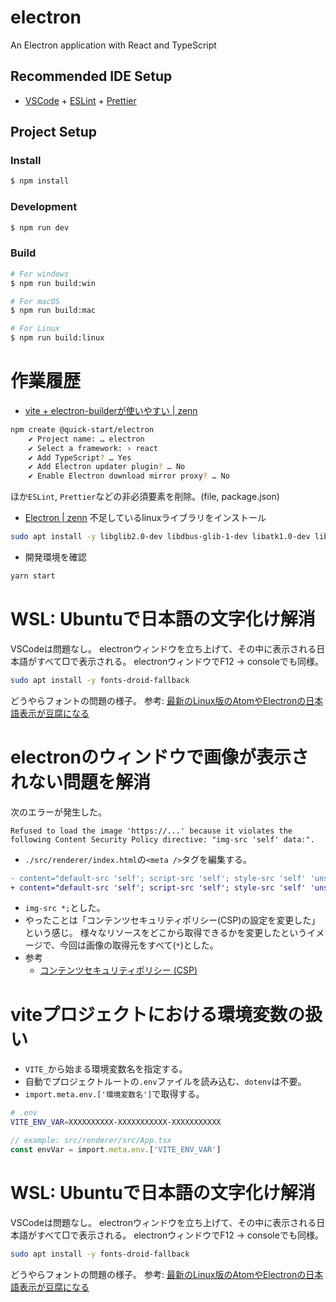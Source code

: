 # electron

An Electron application with React and TypeScript

## Recommended IDE Setup

- [VSCode](https://code.visualstudio.com/) + [ESLint](https://marketplace.visualstudio.com/items?itemName=dbaeumer.vscode-eslint) + [Prettier](https://marketplace.visualstudio.com/items?itemName=esbenp.prettier-vscode)

## Project Setup

### Install

```bash
$ npm install
```

### Development

```bash
$ npm run dev
```

### Build

```bash
# For windows
$ npm run build:win

# For macOS
$ npm run build:mac

# For Linux
$ npm run build:linux
```

# 作業履歴
- [vite + electron-builderが使いやすい | zenn](https://zenn.dev/hikaelis/articles/b0e68ec5f7a30e)
```sh
npm create @quick-start/electron
    ✔ Project name: … electron
    ✔ Select a framework: › react
    ✔ Add TypeScript? … Yes
    ✔ Add Electron updater plugin? … No
    ✔ Enable Electron download mirror proxy? … No
```
ほか`ESLint`, `Prettier`などの非必須要素を削除。(file, package.json)

- [Electron | zenn](https://zenn.dev/link/comments/ff8b319fce45a7)
不足しているlinuxライブラリをインストール
```sh
sudo apt install -y libglib2.0-dev libdbus-glib-1-dev libatk1.0-dev libatk-bridge2.0-dev libcups2-dev libdrm-dev libgtk-3-dev libasound2-dev
```

- 開発環境を確認
```sh
yarn start
```

# WSL: Ubuntuで日本語の文字化け解消
VSCodeは問題なし。
electronウィンドウを立ち上げて、その中に表示される日本語がすべて□で表示される。
electronウィンドウでF12 -> consoleでも同様。

```sh
sudo apt install -y fonts-droid-fallback
```
どうやらフォントの問題の様子。
参考: [最新のLinux版のAtomやElectronの日本語表示が豆腐になる](https://qiita.com/kjunichi/items/4bb9a4ec879f85865307)

# electronのウィンドウで画像が表示されない問題を解消
次のエラーが発生した。
```log
Refused to load the image 'https://...' because it violates the following Content Security Policy directive: "img-src 'self' data:".
```

- `./src/renderer/index.html`の`<meta />`タグを編集する。
```diff
- content="default-src 'self'; script-src 'self'; style-src 'self' 'unsafe-inline'; img-src 'self' data:"
+ content="default-src 'self'; script-src 'self'; style-src 'self' 'unsafe-inline'; img-src *;"
```
- `img-src *;`とした。
- やったことは「コンテンツセキュリティポリシー(CSP)の設定を変更した」という感じ。
様々なリソースをどこから取得できるかを変更したというイメージで、今回は画像の取得元をすべて(`*`)とした。
- 参考
    - [コンテンツセキュリティポリシー (CSP)](https://developer.mozilla.org/ja/docs/Web/HTTP/CSP#%E4%BE%8B_3)

# viteプロジェクトにおける環境変数の扱い
- `VITE_`から始まる環境変数名を指定する。
- 自動でプロジェクトルートの`.env`ファイルを読み込む、`dotenv`は不要。
- `import.meta.env.['環境変数名']`で取得する。
```sh
# .env
VITE_ENV_VAR=XXXXXXXXXX-XXXXXXXXXXX-XXXXXXXXXXX
```

```ts
// example: src/renderer/src/App.tsx
const envVar = import.meta.env.['VITE_ENV_VAR']
```

# WSL: Ubuntuで日本語の文字化け解消
VSCodeは問題なし。
electronウィンドウを立ち上げて、その中に表示される日本語がすべて□で表示される。
electronウィンドウでF12 -> consoleでも同様。

```sh
sudo apt install -y fonts-droid-fallback
```
どうやらフォントの問題の様子。
参考: [最新のLinux版のAtomやElectronの日本語表示が豆腐になる](https://qiita.com/kjunichi/items/4bb9a4ec879f85865307)
